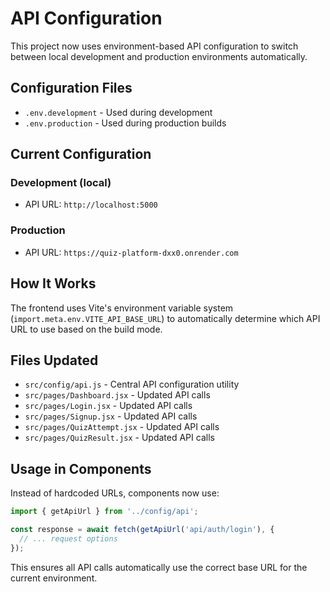 # API Configuration

This project now uses environment-based API configuration to switch between local development and production environments automatically.

## Configuration Files

- `.env.development` - Used during development
- `.env.production` - Used during production builds

## Current Configuration

### Development (local)
- API URL: `http://localhost:5000`

### Production  
- API URL: `https://quiz-platform-dxx0.onrender.com`

## How It Works

The frontend uses Vite's environment variable system (`import.meta.env.VITE_API_BASE_URL`) to automatically determine which API URL to use based on the build mode.

## Files Updated

- `src/config/api.js` - Central API configuration utility
- `src/pages/Dashboard.jsx` - Updated API calls
- `src/pages/Login.jsx` - Updated API calls  
- `src/pages/Signup.jsx` - Updated API calls
- `src/pages/QuizAttempt.jsx` - Updated API calls
- `src/pages/QuizResult.jsx` - Updated API calls

## Usage in Components

Instead of hardcoded URLs, components now use:

```javascript
import { getApiUrl } from '../config/api';

const response = await fetch(getApiUrl('api/auth/login'), {
  // ... request options
});
```

This ensures all API calls automatically use the correct base URL for the current environment.
